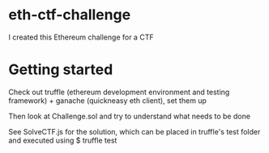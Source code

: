 # eth-ctf-challenge
I created this Ethereum challenge for a CTF

# Getting started
Check out truffle (ethereum development environment and testing framework) + ganache (quickneasy eth client), set them up

Then look at Challenge.sol and try to understand what needs to be done

See SolveCTF.js for the solution, which can be placed in truffle's test folder and executed using $ truffle test
